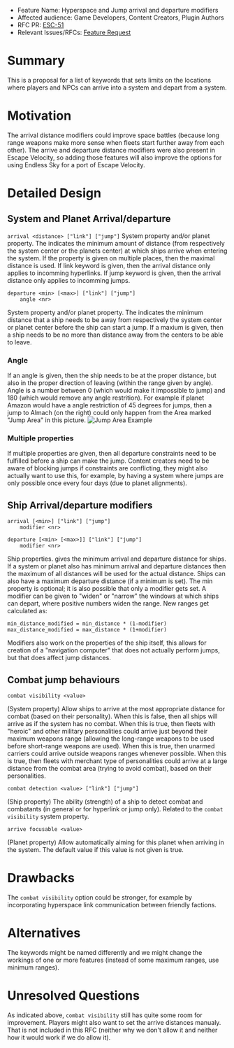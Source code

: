 - Feature Name: Hyperspace and Jump arrival and departure modifiers
- Affected audience: Game Developers, Content Creators, Plugin Authors
- RFC PR: [ESC-51](https://github.com/EndlessSkyCommunity/endless-sky/pull/51)
- Relevant Issues/RFCs: [Feature Request](https://github.com/endless-sky/endless-sky/issues/4334)

# Summary
This is a proposal for a list of keywords that sets limits on the locations where players and NPCs can arrive into a system and depart from a system.

# Motivation
The arrival distance modifiers could improve space battles (because long range weapons make more sense when fleets start further away from each other).
The arrive and departure distance modifiers were also present in Escape Velocity, so adding those features will also improve the options for using Endless Sky for a port of Escape Velocity.

# Detailed Design
## System and Planet Arrival/departure

```arrival <distance> ["link"] ["jump"]```
System property and/or planet property. The <distance> indicates the minimum amount of distance (from respectively the system center or the planets center) at which ships arrive when entering the system.
If the property is given on multiple places, then the maximal distance is used.
If link keyword is given, then the arrival distance only applies to incomming hyperlinks.
If jump keyword is given, then the arrival distance only applies to incomming jumps.

```
departure <min> [<max>] ["link"] ["jump"]
    angle <nr>
```

System property and/or planet property. The <min> indicates the minimum distance that a ship needs to be away from respectively the system center or planet center before the ship can start a jump.
If a maxium is given, then a ship needs to be no more than distance away from the centers to be able to leave.

### Angle

If an angle is given, then the ship needs to be at the proper distance, but also in the proper direction of leaving (within the range given by angle). Angle is a number between 0 (which would make it impossible to jump) and 180 (which would remove any angle restrition).
For example if planet Amazon would have a angle restriction of 45 degrees for jumps, then a jump to Almach (on the right) could only happen from the Area marked "Jump Area" in this picture.
![Jump Area Example](./images/jump_arrive_depart_modifiers_angle.png)

### Multiple properties

If multiple properties are given, then all departure constraints need to be fulfilled before a ship can make the jump.
Content creators need to be aware of blocking jumps if constraints are conflicting, they might also actually want to use this, for example, by having a system where jumps are only possible once every four days (due to planet alignments).


## Ship Arrival/departure modifiers

```
arrival [<min>] ["link"] ["jump"]
	modifier <nr>

departure [<min> [<max>]] ["link"] ["jump"]
	modifier <nr>
```
Ship properties. <min> gives the minimum arrival and departure distance for ships. If a system or planet also has minimum arrival and departure distances then the maximum of all distances will be used for the actual distance.
Ships can also have a maximum departure distance (if a minimum is set).
The min property is optional; it is also possible that only a modifier gets set.
A modifier can be given to "widen" or "narrow" the windows at which ships can depart, where positive numbers widen the range.
New ranges get calculated as:
```
min_distance_modified = min_distance * (1-modifier)
max_distance_modified = max_distance * (1+modifier)
```
Modifiers also work on the properties of the ship itself, this allows for creation of a "navigation computer" that does not actually perform jumps, but that does affect jump distances.

## Combat jump behaviours

```
combat visibility <value>
```
(System property)
Allow ships to arrive at the most appropriate distance for combat (based on their personality).
When this is false, then all ships will arrive as if the system has no combat.
When this is true, then fleets with "heroic" and other military personalities could arrive just beyond their maximum weapons range (allowing the long-range weapons to be used before short-range weapons are used).
When this is true, then unarmed carriers could arrive outside weapons ranges whenever possible.
When this is true, then fleets with merchant type of personalities could arrive at a large distance from the combat area (trying to avoid combat), based on their personalities.


```
combat detection <value> ["link"] ["jump"]
```
(Ship property)
The ability (strength) of a ship to detect combat and combatants (in general or for hyperlink or jump only). Related to the `combat visibility` system property.


```
arrive focusable <value>
```
(Planet property)
Allow automatically aiming for this planet when arriving in the system. The default value if this value is not given is true.

# Drawbacks
The `combat visibility` option could be stronger, for example by incorporating hyperspace link communication between friendly factions.

# Alternatives
The keywords might be named differently and we might change the workings of one or more features (instead of some maximum ranges, use minimum ranges).

# Unresolved Questions
As indicated above, `combat visibility` still has quite some room for improvement.
Players might also want to set the arrive distances manualy. That is not included in this RFC (neither why we don't allow it and neither how it would work if we do allow it).

